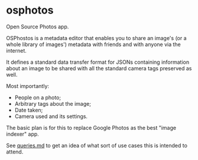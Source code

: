 # osphotos
Open Source Photos app.

OSPhostos is a metadata editor that enables you to share an image's (or a whole library of images') metadata with friends and with anyone via the internet.

It defines a standard data transfer format for JSONs containing information about an image to be shared with all the standard camera tags preserved as well.

Most importantly:
- People on a photo;
- Arbitrary tags about the image;
- Date taken;
- Camera used and its settings.

The basic plan is for this to replace Google Photos as the best "image indexer" app.

See [queries.md](./design-docs/queries.md) to get an idea of what sort of use cases this is intended to attend.
